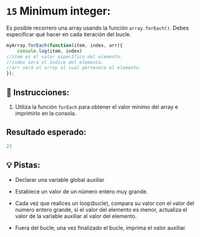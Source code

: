 # `15` Minimum integer:

Es posible recorrero una array usando la función `array.forEach()`. Debes especificar qué hacer en cada iteración del bucle.

```js
myArray.forEach(function(item, index, arr){
	console.log(item, index)
//item es el valor específico del elemento.
//index será el índice del elemento.
//arr será el array al cual pertenece el elemento.
});

```

## 📝 Instrucciones:

1. Utiliza la función `forEach` para obtener el valor mínimo del array e imprimirlo en la consola.

## Resultado esperado:

```js
23
```

## 💡 Pistas:

+ Declarar una variable global auxiliar

+ Establece un valor de un número entero muy grande.

+ Cada vez que realices un loop(bucle), compara su valor con el valor del numero entero grande, si el valor del elemento es menor, actualiza el valor de la variable auxiliar al valor del elemento.

+ Fuera del bucle, una vez finalizado el bucle, imprima el valor auxiliar.


